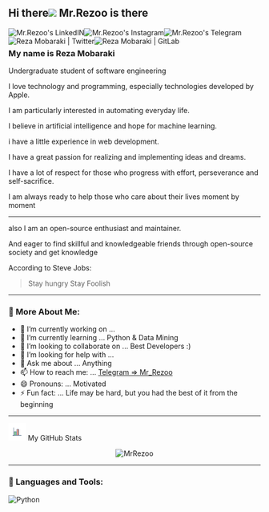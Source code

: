 ## Hi there<img src="https://media.giphy.com/media/hvRJCLFzcasrR4ia7z/giphy.gif" width="25px">  Mr.Rezoo is there

<a href="https://www.linkedin.com/in/reza-mobaraki/">
  <img align="left" alt="Mr.Rezoo's LinkedIN" src="https://img.shields.io/badge/LinkedIn-0077B5?style=for-the-badge&logo=linkedin&logoColor=white" />
</a>
<a href="https://www.instagram.com/mr.rezoo/">
  <img align="left" alt="Mr.Rezoo's Instagram" src="https://img.shields.io/badge/Instagram-E4405F?style=for-the-badge&logo=instagram&logoColor=white" />
</a>
<a href="https://t.me/MR_Rezoo">
  <img align="left" alt="Mr.Rezoo's Telegram" src="https://img.shields.io/badge/Telegram-2CA5E0?style=for-the-badge&logo=telegram&logoColor=white" />
</a>
<a href="https://twitter.com/Mr_Rezoo">
  <img align="left" alt="Reza Mobaraki | Twitter" src="https://img.shields.io/badge/Twitter-1DA1F2?style=for-the-badge&logo=twitter&logoColor=white" />
</a>
<a href="https://gitlab.com/Mr.Rezoo">
  <img align="left" alt="Reza Mobaraki | GitLab" src="https://img.shields.io/badge/GitLab-330F63?style=for-the-badge&logo=gitlab&logoColor=white" />
</a>

<br/>


### My name is **Reza Mobaraki**

Undergraduate student of software engineering

I love technology and programming, especially technologies developed by Apple.

I am particularly interested in automating everyday life.

I believe in artificial intelligence and hope for machine learning.

i have a little experience in web development.

I have a great passion for realizing and implementing ideas and dreams.

I have a lot of respect for those who progress with effort, perseverance and self-sacrifice.

I am always ready to help those who care about their lives moment by moment

---
also I am an open-source enthusiast and maintainer.

And eager to find skillful and knowledgeable friends through open-source society and get knowledge

According to Steve Jobs:
> Stay hungry
> Stay Foolish
---

### 🧐 More About Me:

- 🔭 I’m currently working on ... 
- 🌱 I’m currently learning ... Python & Data Mining
- 👯 I’m looking to collaborate on ... Best Developers :)
- 🤔 I’m looking for help with ...
- 💬 Ask me about ... Anything
- 📫 How to reach me: ... [Telegram => Mr_Rezoo](https://t.me/MR_Rezoo)
- 😄 Pronouns: ... Motivated
- ⚡ Fun fact: ... Life may be hard, but you had the best of it from the beginning

---


<img src="https://github.com/MrRezoo/MrRezoo/blob/main/business-graph.gif" width="35px">  My GitHub Stats

<p align="center"> <img src="https://github-readme-stats.vercel.app/api?username=MrRezoo&show_icons=true&theme=default" alt="MrRezoo" />
  
 
---
  
### 🔨 Languages and Tools:
<a href="https://www.python.org" target="_blank"><img align="left" alt="Python" height ="42px" src="https://raw.githubusercontent.com/rahul-jha98/github_readme_icons/main/language_and_tools/square/python/python.svg"></a>


